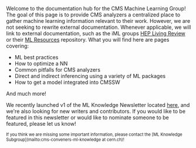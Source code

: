 Welcome to the documentation hub for the CMS Machine Learning Group! The goal of this page is to provide CMS analyzers a centralized place to gather machine learning information relevant to their work. However, we are not seeking to rewrite external documentation. Whenever applicable, we will link to external documentation, such as the iML groups [HEP Living Review](https://iml-wg.github.io/HEPML-LivingReview/) or their [ML Resources](https://github.com/iml-wg/HEP-ML-Resources) repository. What you will find here are pages covering:

  - ML best practices
  - How to optimize a NN
  - Common pitfalls for CMS analyzers
  - Direct and indirect inferencing using a variety of ML packages
  - How to get a model integrated into CMSSW

And much more!

We recently launched v1 of the ML Knowledge Newsletter located [here](newsletter/newsletters.md), and we're also looking for new writers and contributors. If you would like to be featured in this newsletter or would like to nominate someone to be featured, please let us know!

<span style="font-size:0.8em">If you think we are missing some important information, please contact the [ML Knowledge Subgroup](mailto:cms-conveners-ml-knowledge at cern.ch)!</span>
